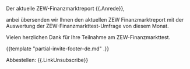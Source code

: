 Der aktuelle ZEW-Finanzmarktreport
{{.Anrede}},

anbei übersenden wir Ihnen den aktuellen ZEW Finanzmarktreport
mit der Auswertung der ZEW-Finanzmarkttest-Umfrage von diesem Monat.

Vielen herzlichen Dank für Ihre Teilnahme am ZEW-Finanzmarkttest.

{{template "partial-invite-footer-de.md" .}}

Abbestellen: {{.LinkUnsubscribe}}